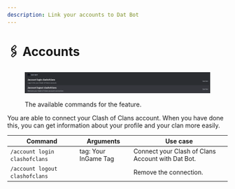 ```yaml
---
description: Link your accounts to Dat Bot
---
```


# 🖇 Accounts

<figure><img src="../../.gitbook/assets/Screenshot 2023-11-24 184944.png" alt=""><figcaption><p>The available commands for the feature.</p></figcaption></figure>

You are able to connect your Clash of Clans account. When you have done this, you can get information about your profile and your clan more easily.

| Command                        | Arguments            | Use case                                          |
| ------------------------------ | -------------------- | ------------------------------------------------- |
| `/account login clashofclans`  | tag: Your InGame Tag | Connect your Clash of Clans Account with Dat Bot. |
| `/account logout clashofclans` |                      | Remove the connection.                            |
